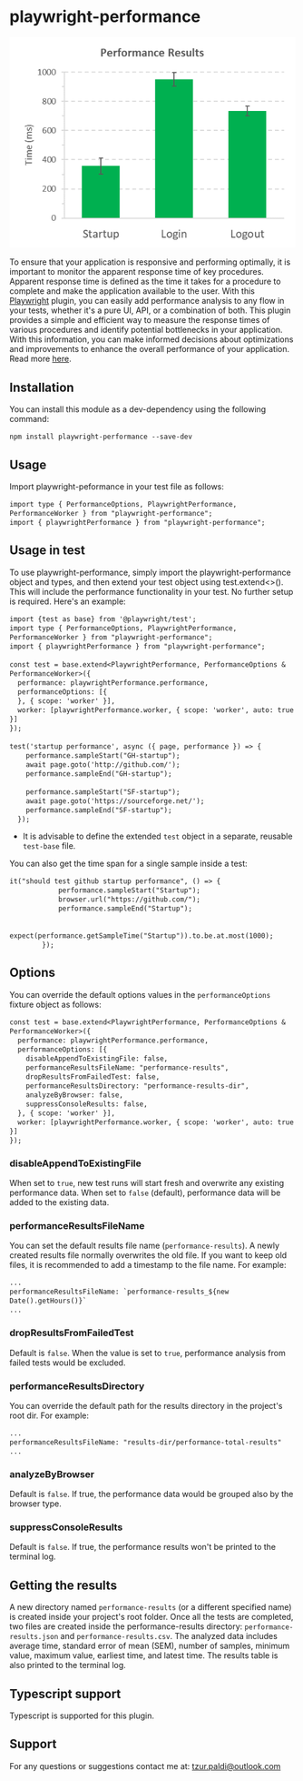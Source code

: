 # playwright-performance

![chart](resources/chart.png)

To ensure that your application is responsive and performing optimally, it is important to monitor the apparent response time of key procedures. Apparent response time is defined as the time it takes for a procedure to complete and make the application available to the user.
With this [Playwright](https://playwright.dev/) plugin, you can easily add performance analysis to any flow in your tests, whether it's a pure UI, API, or a combination of both. This plugin provides a simple and efficient way to measure the response times of various procedures and identify potential bottlenecks in your application. With this information, you can make informed decisions about optimizations and improvements to enhance the overall performance of your application. Read more [here](https://www.linkedin.com/pulse/elevating-your-playwright-tests-plugin-tzur-paldi-phd).

<h2>Installation</h2>

You can install this module as a dev-dependency using the following command:

```
npm install playwright-performance --save-dev
```

<h2>Usage</h2>

Import playwright-peformance in your test file as follows:

```
import type { PerformanceOptions, PlaywrightPerformance, PerformanceWorker } from "playwright-performance";
import { playwrightPerformance } from "playwright-performance";
```

<h2>Usage in test</h2>

To use playwright-performance, simply import the playwright-performance object and types, and then extend your test object using test.extend<>(). This will include the performance functionality in your test. No further setup is required. Here's an example:

```
import {test as base} from '@playwright/test';
import type { PerformanceOptions, PlaywrightPerformance, PerformanceWorker } from "playwright-performance";
import { playwrightPerformance } from "playwright-performance";

const test = base.extend<PlaywrightPerformance, PerformanceOptions & PerformanceWorker>({
  performance: playwrightPerformance.performance,
  performanceOptions: [{
  }, { scope: 'worker' }],
  worker: [playwrightPerformance.worker, { scope: 'worker', auto: true }]
});

test('startup performance', async ({ page, performance }) => {
    performance.sampleStart("GH-startup");
    await page.goto('http://github.com/');
    performance.sampleEnd("GH-startup");

    performance.sampleStart("SF-startup");
    await page.goto('https://sourceforge.net/');
    performance.sampleEnd("SF-startup");
  });
```

* It is advisable to define the extended `test` object in a separate, reusable `test-base` file.

You can also get the time span for a single sample inside a test:

```
it("should test github startup performance", () => {
            performance.sampleStart("Startup");
            browser.url("https://github.com/");
            performance.sampleEnd("Startup");

            expect(performance.getSampleTime("Startup")).to.be.at.most(1000);         
        });
```

<h2>Options</h2>

You can override the default options values in the `performanceOptions` fixture object as follows:

```
const test = base.extend<PlaywrightPerformance, PerformanceOptions & PerformanceWorker>({
  performance: playwrightPerformance.performance,
  performanceOptions: [{
    disableAppendToExistingFile: false,
    performanceResultsFileName: "performance-results",
    dropResultsFromFailedTest: false,
    performanceResultsDirectory: "performance-results-dir",
    analyzeByBrowser: false,
    suppressConsoleResults: false,
  }, { scope: 'worker' }],
  worker: [playwrightPerformance.worker, { scope: 'worker', auto: true }]
});
```

<h3>disableAppendToExistingFile</h3>

When set to `true`, new test runs will start fresh and overwrite any existing performance data.
When set to `false` (default), performance data will be added to the existing data.

<h3>performanceResultsFileName</h3>

You can set the default results file name (`performance-results`).
A newly created results file normally overwrites the old file. If you want to keep old files, it is recommended to add a timestamp to the file name. For example:

```
...
performanceResultsFileName: `performance-results_${new Date().getHours()}`
...
```

<h3>dropResultsFromFailedTest</h3>

Default is `false`. When the value is set to `true`, performance analysis from failed tests would be excluded.

<h3>performanceResultsDirectory</h3>
You can override the default path for the results directory in the project's root dir.
For example:

```
...
performanceResultsFileName: "results-dir/performance-total-results"
...
```

<h3>analyzeByBrowser</h3>

Default is `false`. If true, the performance data would be grouped also by the browser type.

<h3>suppressConsoleResults</h3>

Default is `false`. If true, the performance results won't be printed to the terminal log.

<h2>Getting the results</h2>

A new directory named `performance-results` (or a different specified name) is created inside your project's root folder. Once all the tests are completed, two files are created inside the performance-results directory: `performance-results.json` and `performance-results.csv`. The analyzed data includes average time, standard error of mean (SEM), number of samples, minimum value, maximum value, earliest time, and latest time. The results table is also printed to the terminal log.

<h2>Typescript support</h2>

Typescript is supported for this plugin.

<h2>Support</h2>

For any questions or suggestions contact me at: [tzur.paldi@outlook.com](mailto:tzur.paldi@outlook.com?subjet=Playwright-cleanup%20Support)
